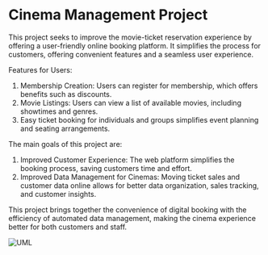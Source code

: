 # Cinema Management Project

This project seeks to improve the movie-ticket reservation experience by offering a user-friendly online booking platform. It simplifies the process for customers, offering convenient features and a seamless user experience.

Features for Users:
1. Membership Creation: Users can register for membership, which offers benefits such as discounts.
2. Movie Listings: Users can view a list of available movies, including showtimes and genres.
3. Easy ticket booking for individuals and groups simplifies event planning and seating arrangements.

The main goals of this project are:
1. Improved Customer Experience: The web platform simplifies the booking process, saving customers time and effort.
2. Improved Data Management for Cinemas: Moving ticket sales and customer data online allows for better data organization, sales tracking, and customer insights.

This project brings together the convenience of digital booking with the efficiency of automated data management, making the cinema experience better for both customers and staff.

![UML](https://github.com/user-attachments/assets/ae2d3123-7898-4424-a39f-a0a90a089fc9)
